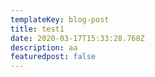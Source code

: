 ```yaml
---
templateKey: blog-post
title: test1
date: 2020-03-17T15:33:28.768Z
description: aa
featuredpost: false
---
```


